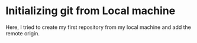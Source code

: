 # Initializing git from Local machine
Here, I tried to create my first repository from my local machine and add the remote origin.
